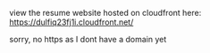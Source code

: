view the resume website hosted on cloudfront here: https://dulfiq23fj1i.cloudfront.net/

sorry, no https as I dont have a domain yet
